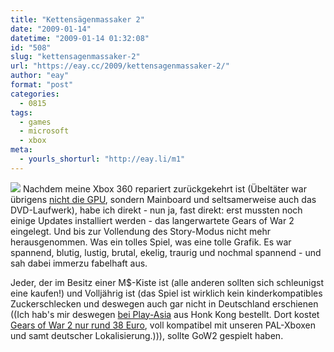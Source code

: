 ```yaml
---
title: "Kettensägenmassaker 2"
date: "2009-01-14"
datetime: "2009-01-14 01:32:08"
id: "508"
slug: "kettensagenmassaker-2"
url: "https://eay.cc/2009/kettensagenmassaker-2/"
author: "eay"
format: "post"
categories:
  - 0815
tags:
  - games
  - microsoft
  - xbox
meta:
  - yourls_shorturl: "http://eay.li/m1"
---
```


![](/uploads/2009/gearsofwar2.jpg) Nachdem meine Xbox 360 repariert zurückgekehrt ist (Übeltäter war übrigens [nicht die GPU](//eay.cc/2008/error-74/), sondern Mainboard und seltsamerweise auch das DVD-Laufwerk), habe ich direkt - nun ja, fast direkt: erst mussten noch einige Updates installiert werden - das langerwartete Gears of War 2 eingelegt. Und bis zur Vollendung des Story-Modus nicht mehr herausgenommen. Was ein tolles Spiel, was eine tolle Grafik. Es war spannend, blutig, lustig, brutal, ekelig, traurig und nochmal spannend - und sah dabei immerzu fabelhaft aus.

Jeder, der im Besitz einer M$-Kiste ist (alle anderen sollten sich schleunigst eine kaufen!) und Volljährig ist (das Spiel ist wirklich kein kinderkompatibles Zuckerschlecken und deswegen auch gar nicht in Deutschland erschienen ((Ich hab's mir deswegen [bei Play-Asia](http://www.play-asia.com/SOap-23-83-ac2n-49-en.html) aus Honk Kong bestellt. Dort kostet [Gears of War 2 nur rund 38 Euro](http://www.play-asia.com/paOS-13-71-dw-49-en-70-2lrf.html), voll kompatibel mit unseren PAL-Xboxen und samt deutscher Lokalisierung.))), sollte GoW2 gespielt haben.
